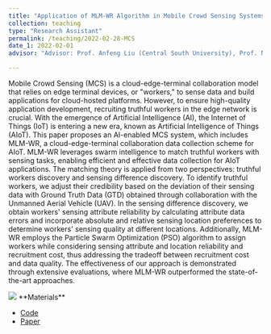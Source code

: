 ```yaml
---
title: "Application of MLM-WR Algorithm in Mobile Crowd Sensing Systems"
collection: teaching
type: "Research Assistant"
permalink: /teaching/2022-02-28-MCS
date_1: 2022-02-01
advisor: "Advisor: Prof. Anfeng Liu (Central South University), Prof. Neal Xiong (Sul Ross State University)"

---
```

Mobile Crowd Sensing (MCS) is a cloud-edge-terminal collaboration model that relies on edge terminal devices, or "workers," to sense data and build applications for cloud-hosted platforms. However, to ensure high-quality application development, recruiting truthful workers in the edge network is crucial. With the emergence of Artificial Intelligence (AI), the Internet of Things (IoT) is entering a new era, known as Artificial Intelligence of Things (AIoT). This paper proposes an AI-enabled MCS system, which includes MLM-WR, a cloud-edge-terminal collaboration data collection scheme for AIoT. MLM-WR leverages swarm intelligence to match truthful workers with sensing tasks, enabling efficient and effective data collection for AIoT applications. The matching theory is applied from two perspectives: truthful workers discovery and sensing difference discovery. To identify truthful workers, we adjust their credibility based on the deviation of their sensing data with Ground Truth Data (GTD) obtained through collaboration with the Unmanned Aerial Vehicle (UAV). In the sensing difference discovery, we obtain workers' sensing attribute reliability by calculating attribute data errors and incorporate absolute and relative sensing location preferences to determine workers' sensing quality at different locations. Additionally, MLM-WR employs the Particle Swarm Optimization (PSO) algorithm to assign workers while considering sensing attribute and location reliability and recruitment cost, thus addressing the tradeoff between recruitment cost and data quality. The effectiveness of our approach is demonstrated through extensive evaluations, where MLM-WR outperformed the state-of-the-art approaches.

<img src='/images/MCS.png'>
**Materials**
<ul>
<li><a href="https://github.com/JhengLu/MLM-WR">Code</a></li>
<li><a href="https://jiahenglu.com/files/MLM-WR.pdf">Paper</a></li> 
</ul>
